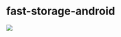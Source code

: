 # fast-storage-android

[![](https://jitpack.io/v/printimo/fast-storage-android.svg)](https://jitpack.io/#printimo/fast-storage-android)
